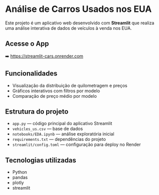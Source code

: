 # Análise de Carros Usados nos EUA

Este projeto é um aplicativo web desenvolvido com **Streamlit** que realiza uma análise interativa de dados de veículos à venda nos EUA.

## Acesse o App

➡️ https://streamlit-cars.onrender.com

## Funcionalidades

- Visualização da distribuição de quilometragem e preços
- Gráficos interativos com filtros por modelo
- Comparação de preço médio por modelo


## Estrutura do projeto

- `app.py` — código principal do aplicativo Streamlit
- `vehicles_us.csv` — base de dados
- `notebooks/EDA.ipynb` — análise exploratória inicial
- `requirements.txt` — dependências do projeto
- `streamlit/config.toml` — configuração para deploy no Render

## Tecnologias utilizadas

- Python
- pandas
- plotly
- streamlit



